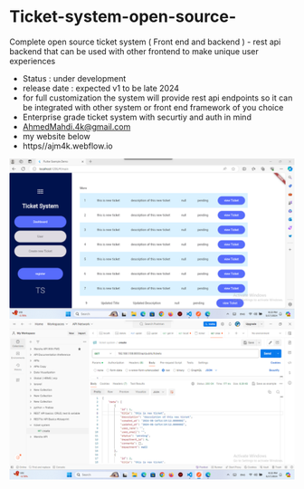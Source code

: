 # Ticket-system-open-source-
Complete open source ticket system ( Front end and backend ) - rest api backend that can be used with other frontend to make unique user experiences 
- Status : under development
- release date : expected v1 to be late 2024
- for full customization the system will provide rest api endpoints so it can be integrated with other system or front end framework of you choice
- Enterprise grade ticket system with securtiy and auth in mind
- AhmedMahdi.4k@gmail.com
- my website below 
- https//ajm4k.webflow.io 

![view](image1.png)![view](image.png)

